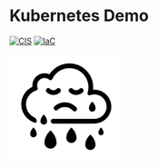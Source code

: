 # Kubernetes Demo

[![CIS](https://app.demo.soluble.cloud/api/v1/public/badges/9e684111-ad36-43eb-acfe-13394cc9ea41.svg)](https://app.demo.soluble.cloud/repos/details/github.com/insecurecorp/kubernetes)  [![IaC](https://app.demo.soluble.cloud/api/v1/public/badges/ae93700f-fd82-4f76-b216-64c474373bf6.svg)](https://app.demo.soluble.cloud/repos/details/github.com/insecurecorp/kubernetes)  

![kubernetes](.images/sad-cloud.png)
